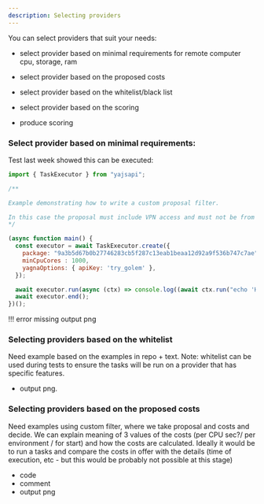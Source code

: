 ```yaml
---
description: Selecting providers
---
```



You can select providers that suit your needs:

- select provider based on minimal requirements for remote computer
  cpu, storage, ram

- select provider based on the proposed costs
- select provider based on the whitelist/black list
- select provider based on the scoring
- produce scoring


### Select provider based on minimal requirements:

Test last week showed this can be executed:

```js
import { TaskExecutor } from "yajsapi";

/**

Example demonstrating how to write a custom proposal filter.

In this case the proposal must include VPN access and must not be from "bad-provider"
*/

(async function main() {
  const executor = await TaskExecutor.create({
    package: "9a3b5d67b0b27746283cb5f287c13eab1beaa12d92a9f536b747c7ae",
    minCpuCores : 1000,
    yagnaOptions: { apiKey: 'try_golem' },
  });

  await executor.run(async (ctx) => console.log((await ctx.run("echo 'Hello World'")).stdout));
  await executor.end();
})();

 ```

!!! error missing output png

### Selecting providers based on the whitelist


Need example based on the examples in repo + text.
Note: whitelist can be used during tests to ensure the tasks will be run on a provider that has specific features.


+ output png.

### Selecting providers based on the proposed costs

Need examples using custom filter, where we take proposal and costs and decide.
We can explain meaning of 3 values of the costs (per CPU sec?/ per environment / for start) and how the costs are calculated. Ideally it would be to run a tasks and compare the costs in offer with the details (time of execution, etc - but this would be probably not possible at this stage)

+ code
+ comment
+ output png


